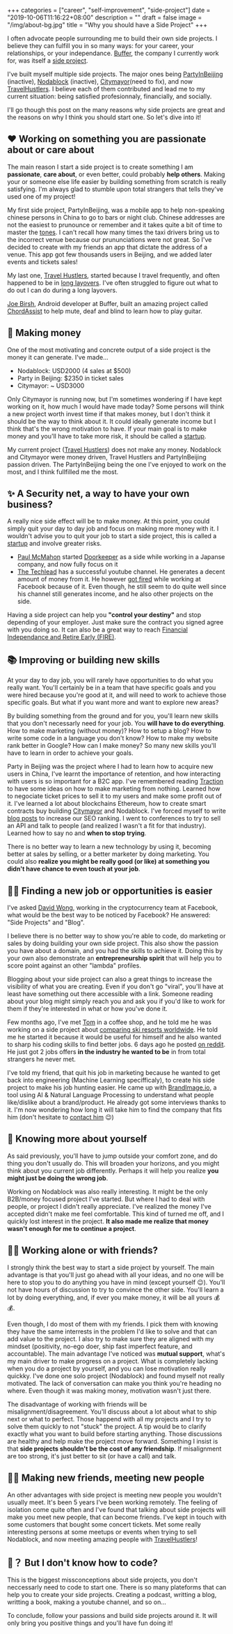 +++
categories = ["career", "self-improvement", "side-project"]
date = "2019-10-06T11:16:22+08:00"
description = ""
draft = false
image = "/img/about-bg.jpg"
title = "Why you should have a Side Project"
+++

I often advocate people surrounding me to build their own side projects. I believe they can fulfill you in so many ways: for your career, your relationships, or your independance. [Buffer](https://buffer.com), the company I currently work for, was itself a [side project](https://news.ycombinator.com/item?id=1956119).

I've built myself multiple side projects. The major ones being [PartyInBeijing](https://www.instagram.com/partyinbeijing) (inactive), [Nodablock](https://nodablock.com) (inactive), [Citymayor](https://citymayor.co)(need to fix), and now [TravelHustlers](https://travelhustlers.co). I believe each of them contributed and lead me to my current situation: being satisfied profesionnaly, financially, and socially.

I'll go though this post on the many reasons why side projects are great and the reasons on why I think you should start one. So let's dive into it!

## ❤️ Working on something you are passionate about or care about
The main reason I start a side project is to create something I am **passionate**, **care about**, or even better,  could probably **help others**. Making your or someone else life easier by building something from scratch is really satisfying. I'm always glad to stumble upon total strangers that tells they've used one of my project! 

My first side project, PartyInBeijing, was a mobile app to help non-speaking chinese persons in China to go to bars or night club. Chinese addresses are not the easiest to prunounce or remember and it takes quite a bit of time to master the [tones](https://en.wikipedia.org/wiki/Standard_Chinese_phonology#Tones). I can't recall how many times the taxi drivers bring us to the incorrect venue because our prununciations were not great. So I've decided to create with my friends an app that dictate the address of a venue. This app got few thousands users in Beijing, and we added later  events and tickets sales!

My last one, [Travel Hustlers](https://travelhustlers.co), started because I travel frequently, and often happened to be in [long layovers](https://travelhustlers.co/layover-in/). I've often struggled to figure out what to do out
I can do during a long layovers.

[Joe Birsh](https://joebirch.co/), Android developer at Buffer, built an amazing project called [ChordAssist](https://chordassist.com/) to help mute, deaf and blind to learn how to play guitar.

## 💸 Making money
One of the most motivating and concrete output of a side project is the money it can generate. I've made...

- Nodablock: USD2000 (4 sales at $500)
- Party in Beijing: $2350 in ticket sales
- Citymayor: ~ USD3000

Only Citymayor is running now, but I'm sometimes wondering if I have kept working on it, how much I would have made today? 
Some persons will think a new project worth invest time if that makes money, but I don't think it should be the way to think about it. It could ideally generate income but I think that's the wrong motivation to have. If your main goal is to make money and you'll have to take more risk, it should be called a [startup](https://startupclass.samaltman.com).

My current project ([Travel Hustlers](https://travelhustlers.co)) does not make any money. Nodablock and Citymayor were money driven, Travel Hustlers and PartyInBeijing passion driven. The PartyInBeijing being the one I've enjoyed to work on the most, and I think fullfilled me the most. 

## ✨ A Security net, a way to have your own business?
A really nice side effect will be to make money. At this point, you could simply quit your day to day job and focus on making more money with it. I wouldn't advise you to quit your job to start a side project, this is called a [startup](https://startupclass.samaltman.com) and involve greater risks.

- [Paul McMahon](https://www.tokyodev.com) started [Doorkeeper](https://www.doorkeeper.jp) as a side while working in a Japanse company, and now fully focus on it
- [The Techlead](https://www.youtube.com/channel/UC4xKdmAXFh4ACyhpiQ_3qBw) has a successful youtube channel. He generates a decent amount of money from it. He however [got fired](https://youtu.be/2pIJoPkh9IU) while working at Facebook because of it. Even though, he still seem to do quite well since his channel still generates income, and he also other projects on the side.

Having a side project can help you **"control your destiny"** and stop depending of your employer. Just make sure the contract you signed agree with you doing so. 
It can also be a great way to reach [Financial Independance and Retire Early (FIRE)](https://en.wikipedia.org/wiki/FIRE_movement).

## 📚 Improving or building new skills
At your day to day job, you will rarely have opportunities to do what you really want. You'll certainly be in a team that have specific goals and you were hired because you're good at it, and will need to work to achieve those specific goals. But what if you want more and want to explore new areas?

By building something from the ground and for you, you'll learn new skills that you don't necessarly need for your job. You **will have to do everything**. How to make marketing (without money)? How to setup a blog? How to write some code in a language you don't know? How to make my website rank better in Google? How can I make money? So many new skills you'll have to learn in order to achieve your goals.

Party in Beijing was the project where I had to learn how to acquire new users in China, I've learnt the importance of retention, and how interacting with users is so important for a B2C app. I've remembered reading [Traction](https://www.amazon.com/Traction-Startup-Achieve-Explosive-Customer-ebook/dp/B00TY3ZOMS/) to have some ideas on how to make marketing from nothing. Learned how to negociate ticket prices to sell it to my users and make some profit out of it. I've learned a lot about blockchains Ethereum, how to create smart contracts buy building [Citymayor](https://citymayor.co) and Nodablock. I've forced myself to write [blog posts](https://blog.citymayor.co/posts/anatomy-of-an-ethereum-dapp/) to increase our SEO ranking. I went to conferences to try to sell an API and talk to people (and realized I wasn't a fit for that industry). Learned how to say no and **when to stop trying**.

There is no better way to learn a new technology by using it, becoming better at sales by selling, or a better marketer by doing marketing. You could also **realize you might be really good (or like) at something you didn't have chance to even touch at your job**.

## 🕵️‍♂️ Finding a new job or opportunities is easier

I've asked [David Wong](https://www.cryptologie.net/), working in the cryptocurrency team at Facebook, what would be the best way to be noticed by Facebook? He answered: "Side Projects" and "Blog".

I believe there is no better way to show you're able to code, do marketing or sales by doing building your own side project. This also show the passion you have about a domain, and you had the skills to achieve it. Doing this by your own  also demonstrate an **entrepreneurship spirit** that will help you to score point against an other "lambda" profiles.

Blogging about your side project can also a great things to increase the visibility of what you are creating. Even if you don't go "viral", you'll have at least have something out there accessible with a link. Someone reading about your blog might simply reach you and ask you if you'd like to work for them if they're interested in what or how you've done it.

Few months ago, I've met [Tom](https://thomasandrewhansen.com) in a coffee shop, and he told me he was working on a side project about [comparing ski resorts worldwide](https://shredindex.com). He told me he started it because it would be useful for himself and he also wanted to sharp his coding skills to find better jobs. 6 days ago he posted [on reddit](https://www.reddit.com/r/skiing/comments/dbafm7/so_i_have_been_building_this_what_do_you_guys/). He just got 2 jobs offers **in the industry he wanted to be** in from total strangers he never met.

I've told my friend, that quit his job in marketing because he wanted to get back into engineering (Machine Learning specifficaly), to create his side project to make his job hunting easier. He came up with [BrandImage.io](https://brandimage.io), a tool using AI & Natural Language Processing to understand what people like/dislike about a brand/product. He already got some interviews thanks to it. I'm now wondering how long it will take him to find the company that fits him (don't hesitate to [contact him](https://www.linkedin.com/in/jonathan-boigne/) 😉)

## 🔎 Knowing more about yourself
As said previously, you'll have to jump outside your comfort zone, and do thing you don't usually do. This will broaden your horizons, and you might think about you current job differently. Perhaps it will help you realize **you might just be doing the wrong job**.

Working on Nodablock was also really interesting. It might be the only B2B/money focused project I've started. But where I had to deal with people, or project I didn't really appreciate. I've realized the money I've accepted didn't make me feel comfortable. This kind of turned me off, and I quickly lost interest in the project. **It also made me realize that money wasn't enough for me to continue a project**.


## 👫👫 Working alone or with friends?
I strongly think the best way to start a side project by yourself. The main advantage is that you'll just go ahead with all your ideas, and no one will be here to stop you to do anything you have in mind (except yourself 😉). You'll not have hours of discussion to try to convince the other side. You'll learn a lot by doing everything, and, if ever you make money, it will be all yours 💰💰. 

Even though, I do most of them with my friends. I pick them with knowing they have the same interrests in the problem I'd like to solve and that can add value to the project. I also try to make sure they are aligned with my mindset (positivity, no-ego doer, ship fast imperfect feature, and accountable). The main advantage I've noticed was **mutual support**, what's my main driver to make progress on a project. What is completely lacking when you do a project by yourself, and you can lose motivation really quickky. I've done one solo project (Nodablock) and found myself not really motivated. The lack of conversation can make you think you're heading no where. Even though it was making money, motivation wasn't just there. 

The  disadvantage of working with friends will be misalignment/disagreement. You'll discuss about a lot about what to ship next or what to perfect. Those happend with all my projects and I try to solve them quickly to not "stuck" the project. A tip would be to clarify exactly what you want to build before starting anything. Those discussions are healthy and help make the project move forward. Something I insist is that **side projects shouldn't be the cost of any friendship**. If misalignment are too strong, it's just better to sit (or have a call) and talk.

## 👭👫 Making new friends, meeting new people 
An other advantages with side project is meeting new people you wouldn't usually meet. It's been 5 years I've been working remotely. The feeling of isolation come quite often and I've found that talking about side projects will make you meet new people, that can become friends. I've kept in touch with some customers that bought some concert tickets. Met some really interesting persons at some meetups or events when trying to sell Nodablock, and now meeting amazing people with [TravelHustlers](https://travelhustlers.co)!


## 👷‍？ But I don't know how to code?
This is the biggest missconceptions about side projects, you don't neccessarly need to code to start one. There is so many plateforms that can help you to create your side projects. Creating a podcast, writting a blog, writting a book, making a youtube channel, and so on...


To conclude, follow your passions and build side projects around it. It will only bring you positive things and you'll have fun doing it!
